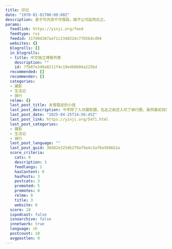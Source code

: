 ```yaml
---
title: 印记
date: "1970-01-01T00:00:00Z"
description: 君子可内敛不可懦弱，面不公可起而论之。
params:
  feedlink: https://yinji.org/feed
  feedtype: rss
  feedid: 31fd04387aaf2c2340224c77b5bdcd94
  websites: {}
  blogrolls: []
  in_blogrolls:
  - title: 中文独立博客列表
    description: ""
    id: 7fb87e348a8211f4c19e4b0b0da225bd
  recommended: []
  recommender: []
  categories:
  - 摄影
  - 生活记
  - 骑行
  relme: {}
  last_post_title: 未曾踏足的小径
  last_post_description: 今年除了入坑摄影圈，在此之前还入坑了骑行圈，虽然最初目的是将其作为上班的通勤工具，但在下班之余 RC100 便是放松自我的奇妙之物。
  last_post_date: "2025-04-25T14:56:45Z"
  last_post_link: https://yinji.org/5471.html
  last_post_categories:
  - 摄影
  - 生活记
  - 骑行
  last_post_language: ""
  last_post_guid: 38dd2e325db2f9af9a4c3af0a3686b2a
  score_criteria:
    cats: 0
    description: 3
    feedlangs: 1
    hasContent: 0
    hasPosts: 3
    postcats: 3
    promoted: 5
    promotes: 0
    relme: 0
    title: 3
    website: 0
  score: 18
  ispodcast: false
  isnoarchive: false
  innetwork: true
  language: zh
  postcount: 10
  avgpostlen: 0
---
```

